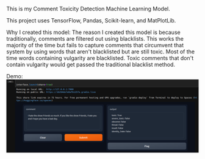 This is my Comment Toxicity Detection Machine Learning Model.

This project uses TensorFlow, Pandas, Scikit-learn, and MatPlotLib.

Why I created this model:
The reason I created this model is because traditionally, comments are filtered out
using blacklists. This works the majority of the time but fails to capture
comments that circumvent that system by using words that aren't blacklisted but are still toxic.
Most of the time words containing vulgarity are blacklisted. Toxic comments that don't contain vulgarity would get
passed the traditional blacklist method.

Demo:
![image](https://github.com/Bellamy-Git/Comment-Toxicity-Detection-Machine-Learning-Model/blob/master/images/gradio.png)